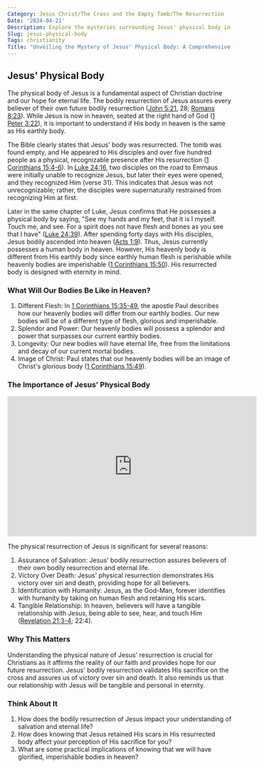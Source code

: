 ```yaml
---
Category: Jesus Christ/The Cross and the Empty Tomb/The Resurrection
Date: '2024-04-21'
Description: Explore the mysteries surrounding Jesus' physical body in this insightful article, delving into the historical and theological aspects of this topic.
Slug: jesus-physical-body
Tags: christianity
Title: "Unveiling the Mystery of Jesus' Physical Body: A Comprehensive Christian Perspective"
---
```


## Jesus' Physical Body

The physical body of Jesus is a fundamental aspect of Christian doctrine and our hope for eternal life. The bodily resurrection of Jesus assures every believer of their own future bodily resurrection ([John 5:21](https://www.bibleref.com/John/5/John-5-21.html), 28; [Romans 8:23](https://www.bibleref.com/Romans/8/Romans-8-23.html)). While Jesus is now in heaven, seated at the right hand of God ([1 Peter 3:22](https://www.bibleref.com/1-Peter/3/1-Peter-3-22.html)), it is important to understand if His body in heaven is the same as His earthly body.

The Bible clearly states that Jesus' body was resurrected. The tomb was found empty, and He appeared to His disciples and over five hundred people as a physical, recognizable presence after His resurrection ([1 Corinthians 15:4-6](https://www.bibleref.com/1-Corinthians/15/1-Corinthians-15-4.html)). In [Luke 24:16](https://www.bibleref.com/Luke/24/Luke-24-16.html), two disciples on the road to Emmaus were initially unable to recognize Jesus, but later their eyes were opened, and they recognized Him (verse 31). This indicates that Jesus was not unrecognizable; rather, the disciples were supernaturally restrained from recognizing Him at first.

Later in the same chapter of Luke, Jesus confirms that He possesses a physical body by saying, "See my hands and my feet, that it is I myself. Touch me, and see. For a spirit does not have flesh and bones as you see that I have" ([Luke 24:39](https://www.bibleref.com/Luke/24/Luke-24-39.html)). After spending forty days with His disciples, Jesus bodily ascended into heaven ([Acts 1:9](https://www.bibleref.com/Acts/1/Acts-1-9.html)). Thus, Jesus currently possesses a human body in heaven. However, His heavenly body is different from His earthly body since earthly human flesh is perishable while heavenly bodies are imperishable ([1 Corinthians 15:50](https://www.bibleref.com/1-Corinthians/15/1-Corinthians-15-50.html)). His resurrected body is designed with eternity in mind.

### What Will Our Bodies Be Like in Heaven?

1. Different Flesh: In [1 Corinthians 15:35-49](https://www.bibleref.com/1-Corinthians/15/1-Corinthians-15-35.html), the apostle Paul describes how our heavenly bodies will differ from our earthly bodies. Our new bodies will be of a different type of flesh, glorious and imperishable.
2. Splendor and Power: Our heavenly bodies will possess a splendor and power that surpasses our current earthly bodies.
3. Longevity: Our new bodies will have eternal life, free from the limitations and decay of our current mortal bodies.
4. Image of Christ: Paul states that our heavenly bodies will be an image of Christ's glorious body ([1 Corinthians 15:49](https://www.bibleref.com/1-Corinthians/15/1-Corinthians-15-49.html)).

### The Importance of Jesus' Physical Body


<iframe width="560" height="315" src="https://www.youtube.com/embed/Fakby55GAnM" frameborder="0" allow="autoplay; encrypted-media" allowfullscreen></iframe>


The physical resurrection of Jesus is significant for several reasons:

1. Assurance of Salvation: Jesus' bodily resurrection assures believers of their own bodily resurrection and eternal life.
2. Victory Over Death: Jesus' physical resurrection demonstrates His victory over sin and death, providing hope for all believers.
3. Identification with Humanity: Jesus, as the God-Man, forever identifies with humanity by taking on human flesh and retaining His scars.
4. Tangible Relationship: In heaven, believers will have a tangible relationship with Jesus, being able to see, hear, and touch Him ([Revelation 21:3-4](https://www.bibleref.com/Revelation/21/Revelation-21-3.html); 22:4).

### Why This Matters

Understanding the physical nature of Jesus' resurrection is crucial for Christians as it affirms the reality of our faith and provides hope for our future resurrection. Jesus' bodily resurrection validates His sacrifice on the cross and assures us of victory over sin and death. It also reminds us that our relationship with Jesus will be tangible and personal in eternity.

### Think About It

1. How does the bodily resurrection of Jesus impact your understanding of salvation and eternal life?
2. How does knowing that Jesus retained His scars in His resurrected body affect your perception of His sacrifice for you?
3. What are some practical implications of knowing that we will have glorified, imperishable bodies in heaven?